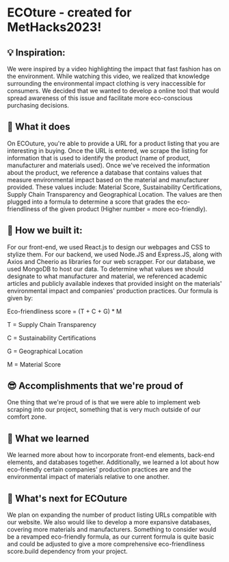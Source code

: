 # ECOture - created for MetHacks2023!

## 💡 Inspiration:
We were inspired by a video highlighting the impact that fast fashion has on the environment. While watching this video, we realized that knowledge surrounding the environmental impact clothing is very inaccessible for consumers. We decided that we wanted to develop a online tool that would spread awareness of this issue and facilitate more eco-conscious purchasing decisions.

## 🤖 What it does
On ECOuture, you're able to provide a URL for a product listing that you are interesting in buying. Once the URL is entered, we scrape the listing for information that is used to identify the product (name of product, manufacturer and materials used). Once we've received the information about the product, we reference a database that contains values that measure environmental impact based on the material and manufacturer provided. These values include: Material Score, Sustainability Certifications, Supply Chain Transparency and Geographical Location. The values are then plugged into a formula to determine a score that grades the eco-friendliness of the given product (Higher number = more eco-friendly).

## 🧠 How we built it:
For our front-end, we used React.js to design our webpages and CSS to stylize them. For our backend, we used Node.JS and Express.JS, along with Axios and Cheerio as libraries for our web scrapper. For our database, we used MongoDB to host our data. To determine what values we should designate to what manufacturer and material, we referenced academic articles and publicly available indexes that provided insight on the materials' environmental impact and companies' production practices. Our formula is given by:

Eco-friendliness score = (T + C + G) * M

T = Supply Chain Transparency

C = Sustainability Certifications

G = Geographical Location

M = Material Score

## 😎 Accomplishments that we're proud of
One thing that we're proud of is that we were able to implement web scraping into our project, something that is very much outside of our comfort zone.

## 🥸 What we learned
We learned more about how to incorporate front-end elements, back-end elements, and databases together. Additionally, we learned a lot about how eco-friendly certain companies' production practices are and the environmental impact of materials relative to one another.

## 🥳 What's next for ECOuture
We plan on expanding the number of product listing URLs compatible with our website. We also would like to develop a more expansive databases, covering more materials and manufacturers. Something to consider would be a revamped eco-friendly formula, as our current formula is quite basic and could be adjusted to give a more comprehensive eco-friendliness score.build dependency from your project.
